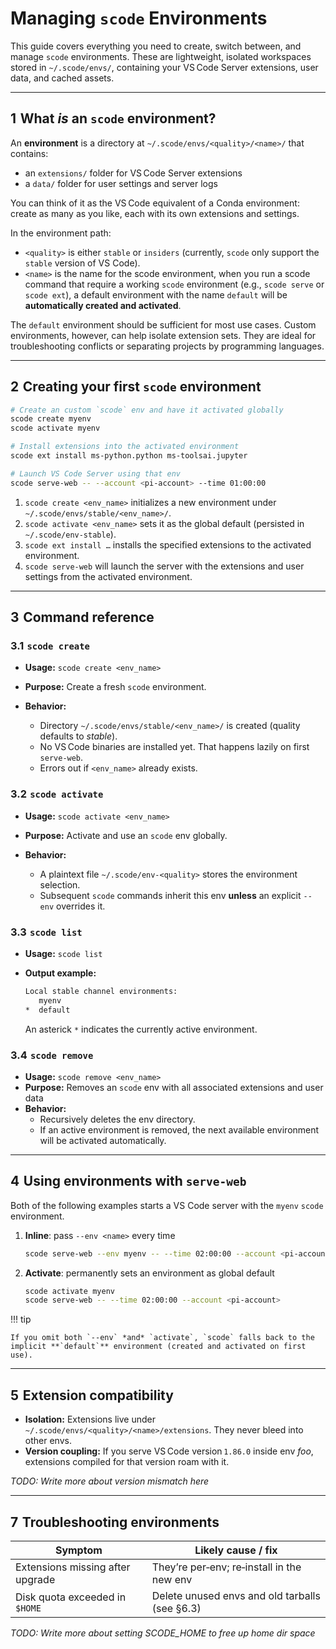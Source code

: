 # Managing `scode` Environments

This guide covers everything you need to create, switch between, and manage `scode` environments. These are lightweight, isolated workspaces stored in `~/.scode/envs/`, containing your VS Code Server extensions, user data, and cached assets.

---

## 1  What *is* an `scode` environment?

An **environment** is a directory at `~/.scode/envs/<quality>/<name>/` that contains:

- an `extensions/` folder for VS Code Server extensions
- a `data/` folder for user settings and server logs

You can think of it as the VS Code equivalent of a Conda environment: create as many as you like, each with its own extensions and settings.

In the environment path:

- `<quality>` is either `stable` or `insiders` (currently, `scode` only support the `stable` version of VS Code).
- `<name>` is the name for the scode environment, when you run a scode command that require a working `scode` environment (e.g., `scode serve` or `scode ext`), a default environment with the name `default` will be **automatically created and activated**.

The `default` environment should be sufficient for most use cases. Custom environments, however, can help isolate extension sets. They are ideal for troubleshooting conflicts or separating projects by programming languages.

---

## 2  Creating your first `scode` environment

```bash
# Create an custom `scode` env and have it activated globally
scode create myenv
scode activate myenv

# Install extensions into the activated environment
scode ext install ms-python.python ms-toolsai.jupyter

# Launch VS Code Server using that env
scode serve-web -- --account <pi-account> --time 01:00:00
```

1. `scode create <env_name>` initializes a new environment under `~/.scode/envs/stable/<env_name>/`.
2. `scode activate <env_name>` sets it as the global default (persisted in `~/.scode/env-stable`).
3. `scode ext install …` installs the specified extensions to the activated environment.
4. `scode serve-web` will launch the server with the extensions and user settings from the activated environment.

---

## 3  Command reference

### 3.1  `scode create`

- **Usage:** `scode create <env_name>`
- **Purpose:** Create a fresh `scode` environment.
- **Behavior:**

    - Directory `~/.scode/envs/stable/<env_name>/` is created (quality defaults to *stable*).
    - No VS Code binaries are installed yet. That happens lazily on first `serve-web`.
    - Errors out if `<env_name>` already exists.

### 3.2  `scode activate`

- **Usage:** `scode activate <env_name>`
- **Purpose:** Activate and use an `scode` env globally.
- **Behavior:**

    - A plaintext file `~/.scode/env-<quality>` stores the environment  selection.
    - Subsequent `scode` commands inherit this env **unless** an explicit `--env` overrides it.

### 3.3  `scode list`

- **Usage:** `scode list`
- **Output example:**

    ```bash
    Local stable channel environments:
       myenv
    *  default
    ```

    An asterick `*` indicates the currently active environment.

### 3.4  `scode remove`

- **Usage:** `scode remove <env_name>`
- **Purpose:** Removes an `scode` env with all associated extensions and user data
- **Behavior:**
    - Recursively deletes the env directory.
    - If an active environment is removed, the next available environment will be activated automatically.

---

## 4  Using environments with `serve-web`

Both of the following examples starts a VS Code server with the `myenv` `scode` environment.

1. **Inline**: pass `--env <name>` every time

    ```bash
    scode serve-web --env myenv -- --time 02:00:00 --account <pi-account>
    ```

2. **Activate**: permanently sets an environment as global default

    ```bash
    scode activate myenv
    scode serve-web -- --time 02:00:00 --account <pi-account>
    ```

!!! tip

    If you omit both `--env` *and* `activate`, `scode` falls back to the implicit **`default`** environment (created and activated on first use).

---

## 5  Extension compatibility

- **Isolation:** Extensions live under `~/.scode/envs/<quality>/<name>/extensions`. They never bleed into other envs.
- **Version coupling:** If you serve VS Code version `1.86.0` inside env *foo*, extensions compiled for that version roam with it.

*TODO: Write more about version mismatch here*

---

## 7  Troubleshooting environments

| Symptom                                        | Likely cause / fix                                                 |
| ---------------------------------------------- | ------------------------------------------------------------------ |
| Extensions missing after upgrade               | They’re per‑env; re‑install in the new env                         |
| Disk quota exceeded in `$HOME`                 | Delete unused envs and old tarballs (see §6.3)                     |

*TODO: Write more about setting SCODE_HOME to free up home dir space*
